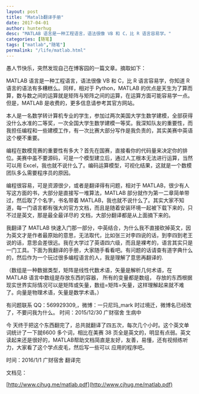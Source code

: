 ```yaml
---
layout: post  
title: "Matalb翻译手册"
date: 2017-04-01
author: hunterhug
desc: "MATLAB 语言是一种工程语言，语法很像 VB 和 C，比 R 语言容易学。"
categories: [随笔]
tags: ["matlab","随笔"]
permalink: "/life/matlab.html"
--- 
```


愚人节快乐，突然发现自己在博客园的一篇文章。摘取如下：

MATLAB 语言是一种工程语言，语法很像 VB 和 C，比 R 语言容易学，你知道 R 语言的语法有多糟糕么。同样，相对于 Python，MATLAB 的优点是天生为了算而算，数与数之间的运算就是矩阵与矩阵之间的运算，在运算方面可能容易学一点。但是，MATLAB 是收费的，更多信息请参考其官方网站。 

本人是一名数学转计算机专业的学生，参加过两次美国大学生数学建模，全部获得没什么水准的二等奖，一次全国大学生数学建模一等奖。我深知队友的重要性，而我担任编程和一些建模工作，有一次比赛大部分写作是我负责的，其实美赛中英语这个梗不重要。

编程在数模竞赛的重要性有多大？首先在国赛，直接看你的代码量来决定你的排位。美赛中虽不要源码，可是一个模型建立后，通过人工根本无法进行运算，当然可以用 Excel，我也就不说什么了。编码运算模型，可视化结果，这就是一个数模团队多么需要程序员的原因。


编程很容易，可是资源很少，或者是翻译得有问题，相对于 MATLAB，很少有人写这方面的书，大部分是直接写一堆算法，MATLAB 部分就作为第一二章简单带过，然后取了个名字，书名带着 MATLAB，我也就不说什么了。其实大家不知道，每一门语言都有强大的官方文档，而且是随着安装环境一起被下载下来的，只不过是英文，那是最全最详尽的 文档，大部分翻译都是从上面摘下来的。
 

我翻译了 MATLAB 快速入门那一部分，中英结合，为什么我不直接砍掉英文，因为英文才是作者最原始的意思，无法取代，比如张三对李四说的话，到李四到老王说的话，意思会差很远。我在大学过了英语四六级，而且是裸考的，语言其实只是一门工具。下面为我翻译的手册，大家随手看看吧。有问题的话请查有道字典什么的，然后作为一个玩过很多编程语言的人，我是理解了意思再翻译的. 

（数组是一种数据类型，矩阵是线性代数术语，矢量是解析几何术语，在 MATLAB 语言中数组是存放东西的容器， 所有的变量都是数组， 存放的东西根据现实世界实际情况可以是矩阵或矢量，数组=矩阵=矢量，这样理解起来就不难了。向量是物理术语，矢量是数学术语。）


有问题联系 QQ：569929309,，微博：一只尼玛_mark
时过境迁，微博名已经改了，不要问我为什么。
时间：2015/12/30
广财宿舍 生病中


今 天终于把这个东西翻完了，总共就翻译了四五次，每次几个小时。这个英文单词统计了一下就6600 多个词，相比在美赛 38 页全是英文的，明显有点弱。英文读起来还是很好的，MATLAB帮助文档简直是友好，友善，易懂，还有视频练听力，大家看了这个学点皮毛，然后写一些可以 应用的程序吧。
 

时间：2016/1/1
广财宿舍 翻译完
 

文档见：

[http://www.cjhug.me/matlab.pdf](http://www.cjhug.me/matlab.pdf) 
